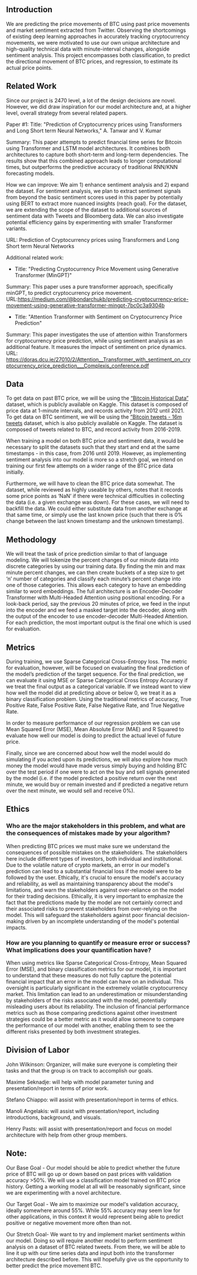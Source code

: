 ## Introduction
We are predicting the price movements of BTC using past price movements and market sentiment extracted from Twitter. Observing the shortcomings of existing deep learning approaches in accurately tracking cryptocurrency movements, we were motivated to use our own unique architecture and high-quality technical data with minute-interval changes, alongside sentiment analysis. This project encompasses both classification, to predict the directional movement of BTC prices, and regression, to estimate its actual price points.

## Related Work
Since our project is 2470 level, a lot of the design decisions are novel. However, we did draw inspiration for our model architecture and, at a higher level, overall strategy from several related papers.

Paper #1: 
Title: "Prediction of Cryptocurrency prices using Transformers and Long Short term Neural Networks," A. Tanwar and V. Kumar

Summary: This paper attempts to predict financial time series for Bitcoin using Transformer and LSTM model architectures. It combines both architectures to capture both short-term and long-term dependencies. The results show that this combined approach leads to longer computational times, but outperforms the predictive accuracy of traditional RNN/KNN forecasting models.

How we can improve: We aim 1) enhance sentiment analysis and 2) expand the dataset. For sentiment analysis, we plan to extract sentiment signals from beyond the basic sentiment scores used in this paper by potentially using BERT to extract more nuanced insights (reach goal). For the dataset, we are extending the scope of the dataset to additional sources of sentiment data with Tweets and Bloomberg data. We can also investigate potential efficiency gains by experimenting with smaller Transformer variants.

URL: Prediction of Cryptocurrency prices using Transformers and Long Short term Neural Networks

Additional related work:

- Title: "Predicting Cryptocurrency Price Movement using Generative Transformer (MinGPT)"

Summary: This paper uses a pure transformer approach, specifically minGPT, to predict cryptocurrency price movement. 
URL:https://medium.com/@bondarchukb/predicting-cryptocurrency-price-movement-using-generative-transformer-mingpt-7bc0c3a9304b

- Title: "Attention Transformer with Sentiment on Cryptocurrency Price Prediction"

Summary: This paper investigates the use of attention within Transformers for cryptocurrency price prediction, while using sentiment analysis as an additional feature. It measures the impact of sentiment on price dynamics.
URL: https://doras.dcu.ie/27010/2/Attention__Transformer_with_sentiment_on_cryptocurrency_price_prediction___Complexis_conference.pdf

## Data
To get data on past BTC price, we will be using the [“Bitcoin Historical Data”](https://www.kaggle.com/datasets/mczielinski/bitcoin-historical-data) dataset, which is publicly available on Kaggle. This dataset is composed of price data at 1-minute intervals, and records activity from 2012 until 2021. 
To get data on BTC sentiment, we will be using the [“Bitcoin tweets - 16m tweets](https://www.kaggle.com/datasets/alaix14/bitcoin-tweets-20160101-to-20190329) dataset, which is also publicly available on Kaggle. The dataset is composed of tweets related to BTC, and record activity from 2016-2019.

When training a model on both BTC price and sentiment data, it would be necessary to split the datasets such that they start and end at the same timestamps - in this case, from 2016 until 2019. However, as implementing sentiment analysis into our model is more so a stretch goal, we intend on training our first few attempts on a wider range of the BTC price data initially.

Furthermore, we will have to clean the BTC price data somewhat. The dataset, while reviewed as highly useable by others, notes that it records some price points as ‘NaN’ if there were technical difficulties in collecting the data (i.e. a given exchange was down). For these cases, we will need to backfill the data. We could either substitute data from another exchange at that same time, or simply use the last known price (such that there is 0% change between the last known timestamp and the unknown timestamp).

## Methodology

We will treat the task of price prediction similar to that of language modeling. We will tokenize the percent changes of our minute data into discrete categories by using our training data. By finding the min and max minute percent changes, we can then create buckets of a step size to get ‘n’ number of categories and classify each minute’s percent change into one of those categories. This allows each category to have an embedding similar to word embeddings. The full architecture is an Encoder-Decoder Transformer with Multi-Headed Attention using positional encoding. For a look-back period, say the previous 20 minutes of price, we feed in the input into the encoder and we feed a masked target into the decoder, along with the output of the encoder to use encoder-decoder Multi-Headed Attention. For each prediction, the most important output is the final one which is used for evaluation.

## Metrics
During training, we use Sparse Categorical Cross-Entropy loss. The metric for evaluation, however, will be focused on evaluating the final prediction of the model’s prediction of the target sequence. For the final prediction, we can evaluate it using MSE or Sparse Categorical Cross Entropy Accuracy if we treat the final output as a categorical variable. If we instead want to view how well the model did at predicting above or below 0, we treat it as a binary classification problem. Using the traditional metrics of accuracy, True Positive Rate, False Positive Rate, False Negative Rate, and True Negative Rate.

In order to measure performance of our regression problem we can use Mean Squared Error (MSE), Mean Absolute Error (MAE) and R Squared to evaluate how well our model is doing to predict the actual level of future price. 

Finally, since we are concerned about how well the model would do simulating if you acted upon its predictions, we will also explore how much money the model would have made versus simply buying and holding BTC over the test period if one were to act on the buy and sell signals generated by the model (i.e. if the model predicted a positive return over the next minute, we would buy or remain invested and if predicted a negative return over the next minute, we would sell and receive 0%).

## Ethics

### Who are the major stakeholders in this problem, and what are the consequences of mistakes made by your algorithm?

When predicting BTC prices we must make sure we understand the consequences of possible mistakes on the stakeholders. The stakeholders here include different types of investors, both individual and institutional. Due to the volatile nature of crypto markets, an error in our model's prediction can lead to a substantial financial loss if the model were to be followed by the user. Ethically, it's crucial to ensure the model's accuracy and reliability, as well as maintaining transparency about the model's limitations, and warn the stakeholders against over-reliance on the model for their trading decisions. Ethically, it is very important to emphasize the fact that the predictions made by the model are not certainly correct and their associated risks to prevent stakeholders from over-relying on the model. This will safeguard the stakeholders against poor financial decision-making driven by an incomplete understanding of the model's potential impacts.

### How are you planning to quantify or measure error or success? What implications does your quantification have?

When using metrics like Sparse Categorical Cross-Entropy, Mean Squared Error (MSE), and binary classification metrics for our model, it is important to understand that these measures do not fully capture the potential financial impact that an error in the model can have on an individual. This oversight is particularly significant in the extremely volatile cryptocurrency market. This limitation can lead to an underestimation or misunderstanding by stakeholders of the risks associated with the model, potentially misleading users about its reliability. The inclusion of financial performance metrics such as those comparing predictions against other investment strategies could be a better metric as it would allow someone to compare the performance of our model with another, enabling them to see the different risks presented by both investment strategies.

## Division of Labor

John Wilkinson: Organizer, will make sure everyone is completing their tasks and that the group is on track to accomplish our goals.

Maxime Seknadje: will help with model parameter tuning and presentation/report in terms of prior work.

Stefano Chiappo: will assist with presentation/report in terms of ethics.

Manoli Angelakis: will assist with presentation/report, including introductions, background, and visuals.

Henry Pasts: will assist with presentation/report and focus on model architecture with help from other group members.


## Note:

Our Base Goal - Our model should be able to predict whether the future price of BTC will go up or down based on past prices with validation accuracy >50%. We will use a classification model trained on BTC price history. Getting a working model at all will be reasonably significant, since we are experimenting with a novel architecture.

Our Target Goal - We aim to maximize our model's validation accuracy, ideally somewhere around 55%. While 55% accuracy may seem low for other applications, in this context it would represent being able to predict positive or negative movement more often than not. 

Our Stretch Goal- We want to try and implement market sentiments within our model. Doing so will require another model to perform sentiment analysis on a dataset of BTC related tweets. From there, we will be able to line it up with our time series data and input both into the transformer architecture described before. This will hopefully give us the opportunity to better predict the price movement BTC. 

